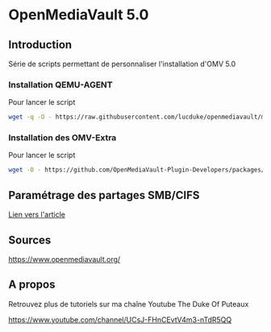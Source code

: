 # OpenMediaVault 5.0



## Introduction

Série de scripts permettant de personnaliser l'installation d'OMV 5.0

### Installation QEMU-AGENT

Pour lancer le script

```bash
wget -q -O - https://raw.githubusercontent.com/lucduke/openmediavault/main/qemu-agent.sh | bash
```

### Installation des OMV-Extra

Pour lancer le script

```bash
wget -O - https://github.com/OpenMediaVault-Plugin-Developers/packages/raw/master/install | bash
```



## Paramétrage des partages SMB/CIFS

[Lien vers l'article](./partages_cifs.md)



## Sources

https://www.openmediavault.org/



## A propos

Retrouvez plus de tutoriels sur ma chaîne Youtube The Duke Of Puteaux

https://www.youtube.com/channel/UCsJ-FHnCEvtV4m3-nTdR5QQ



